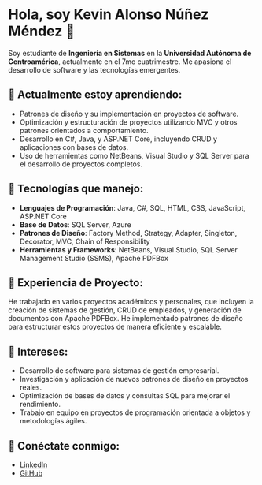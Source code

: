 # Hola, soy Kevin Alonso Núñez Méndez 👋

Soy estudiante de **Ingeniería en Sistemas** en la **Universidad Autónoma de Centroamérica**, actualmente en el 7mo cuatrimestre. Me apasiona el desarrollo de software y las tecnologías emergentes.

## 🌱 Actualmente estoy aprendiendo:
<ul>
  <li>Patrones de diseño y su implementación en proyectos de software.</li>
  <li>Optimización y estructuración de proyectos utilizando MVC y otros patrones orientados a comportamiento.</li>
  <li>Desarrollo en C#, Java, y ASP.NET Core, incluyendo CRUD y aplicaciones con bases de datos.</li>
  <li>Uso de herramientas como NetBeans, Visual Studio y SQL Server para el desarrollo de proyectos completos.</li>
</ul>

## 🔧 Tecnologías que manejo:
<ul>
  <li><strong>Lenguajes de Programación</strong>: Java, C#, SQL, HTML, CSS, JavaScript, ASP.NET Core</li>
  <li><strong>Base de Datos</strong>: SQL Server, Azure</li>
  <li><strong>Patrones de Diseño</strong>: Factory Method, Strategy, Adapter, Singleton, Decorator, MVC, Chain of Responsibility</li>
  <li><strong>Herramientas y Frameworks</strong>: NetBeans, Visual Studio, SQL Server Management Studio (SSMS), Apache PDFBox</li>
</ul>

## 💼 Experiencia de Proyecto:
He trabajado en varios proyectos académicos y personales, que incluyen la creación de sistemas de gestión, CRUD de empleados, y generación de documentos con Apache PDFBox. He implementado patrones de diseño para estructurar estos proyectos de manera eficiente y escalable.

## 🌟 Intereses:
<ul>
  <li>Desarrollo de software para sistemas de gestión empresarial.</li>
  <li>Investigación y aplicación de nuevos patrones de diseño en proyectos reales.</li>
  <li>Optimización de bases de datos y consultas SQL para mejorar el rendimiento.</li>
  <li>Trabajo en equipo en proyectos de programación orientada a objetos y metodologías ágiles.</li>
</ul>

## 🔗 Conéctate conmigo:
<ul>
  <li><a href="https://www.linkedin.com/in/kevin-alonso-nuñez-méndez">LinkedIn</a></li>
  <li><a href="https://github.com/kevin-alonso">GitHub</a></li>
</ul>
